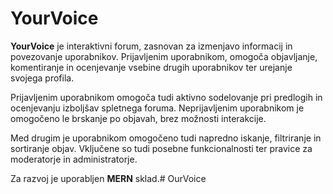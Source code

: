 # YourVoice

**YourVoice** je interaktivni forum, zasnovan za izmenjavo informacij in povezovanje uporabnikov. Prijavljenim uporabnikom, omogoča objavljanje, komentiranje in ocenjevanje vsebine drugih uporabnikov ter urejanje svojega profila. 

Prijavljenim uporabnikom omogoča tudi aktivno sodelovanje pri predlogih in ocenjevanju izboljšav spletnega foruma. Neprijavljenim uporabnikom je omogočeno le brskanje po objavah, brez možnosti interakcije.


Med drugim je uporabnikom omogočeno tudi napredno iskanje, filtriranje in sortiranje objav. Vključene so tudi posebne funkcionalnosti ter pravice za moderatorje in administratorje.

Za razvoj je uporabljen **MERN** sklad.# OurVoice
